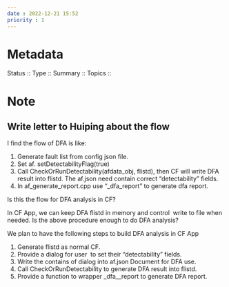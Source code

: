 ```yaml
---
date : 2022-12-21 15:52
priority : 1
---
```

# Metadata
Status ::
Type ::
Summary :: 
Topics :: 
# Note
## Write letter to Huiping about the flow
I find the flow of DFA is like:
1.  Generate fault list from config json file.
2.  Set af. setDetectabilityFlag(true)
3.  Call CheckOrRunDetectability(afdata_obj, flistd), then CF will write DFA result into flistd. The af.json need contain correct “detectability” fields.
4.  In af_generate_report.cpp use “\_dfa_report” to generate dfa report.

Is this the flow for DFA analysis in CF?

In CF App, we can keep DFA flistd in memory and control  write to file when needed. Is the above procedure enough to do DFA analysis?

We plan to have the following steps to build DFA analysis in CF App

1.  Generate flistd as normal CF.
2.  Provide a dialog for user  to set their “detectability” fields.
3.  Write the contains of dialog into af.json Document for DFA use.
4.  Call CheckOrRunDetectability to generate DFA result into flistd.
5.  Provide a function to wrapper \_dfa__report to generate DFA report.